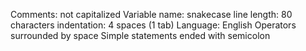 Comments: not capitalized
Variable name: snakecase 
line length: 80 characters
indentation: 4 spaces (1 tab)
Language: English
Operators surrounded by space
Simple statements ended with semicolon
